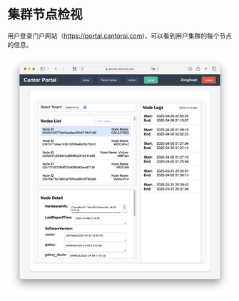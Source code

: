 # 集群节点检视

用户登录门户网站（https://portal.cantorai.com)，可以看到用户集群的每个节点的信息。

![image-20250502104717780](images/node-info.png)